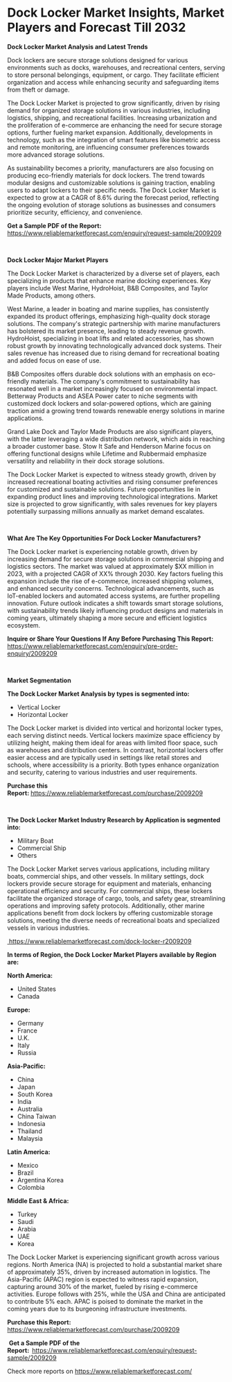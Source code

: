 <p><h1>Dock Locker Market Insights, Market Players and Forecast Till 2032</h1></p><p><strong>Dock Locker Market Analysis and Latest Trends</strong></p>
<p><p>Dock lockers are secure storage solutions designed for various environments such as docks, warehouses, and recreational centers, serving to store personal belongings, equipment, or cargo. They facilitate efficient organization and access while enhancing security and safeguarding items from theft or damage. </p><p>The Dock Locker Market is projected to grow significantly, driven by rising demand for organized storage solutions in various industries, including logistics, shipping, and recreational facilities. Increasing urbanization and the proliferation of e-commerce are enhancing the need for secure storage options, further fueling market expansion. Additionally, developments in technology, such as the integration of smart features like biometric access and remote monitoring, are influencing consumer preferences towards more advanced storage solutions.</p><p>As sustainability becomes a priority, manufacturers are also focusing on producing eco-friendly materials for dock lockers. The trend towards modular designs and customizable solutions is gaining traction, enabling users to adapt lockers to their specific needs. The Dock Locker Market is expected to grow at a CAGR of 8.6% during the forecast period, reflecting the ongoing evolution of storage solutions as businesses and consumers prioritize security, efficiency, and convenience.</p></p>
<p><strong>Get a Sample PDF of the Report:&nbsp;</strong> <a href="https://www.reliablemarketforecast.com/enquiry/request-sample/2009209?utm_campaign=3307&utm_medium=2&utm_source=Github&utm_content=ia&utm_term=10042025&utm_id=dock-locker">https://www.reliablemarketforecast.com/enquiry/request-sample/2009209</a></p>
<p>&nbsp;</p>
<p><strong>Dock Locker Major Market Players</strong></p>
<p><p>The Dock Locker Market is characterized by a diverse set of players, each specializing in products that enhance marine docking experiences. Key players include West Marine, HydroHoist, B&B Composites, and Taylor Made Products, among others.</p><p>West Marine, a leader in boating and marine supplies, has consistently expanded its product offerings, emphasizing high-quality dock storage solutions. The company's strategic partnership with marine manufacturers has bolstered its market presence, leading to steady revenue growth. HydroHoist, specializing in boat lifts and related accessories, has shown robust growth by innovating technologically advanced dock systems. Their sales revenue has increased due to rising demand for recreational boating and added focus on ease of use.</p><p>B&B Composites offers durable dock solutions with an emphasis on eco-friendly materials. The company's commitment to sustainability has resonated well in a market increasingly focused on environmental impact. Betterway Products and ASEA Power cater to niche segments with customized dock lockers and solar-powered options, which are gaining traction amid a growing trend towards renewable energy solutions in marine applications.</p><p>Grand Lake Dock and Taylor Made Products are also significant players, with the latter leveraging a wide distribution network, which aids in reaching a broader customer base. Stow It Safe and Henderson Marine focus on offering functional designs while Lifetime and Rubbermaid emphasize versatility and reliability in their dock storage solutions.</p><p>The Dock Locker Market is expected to witness steady growth, driven by increased recreational boating activities and rising consumer preferences for customized and sustainable solutions. Future opportunities lie in expanding product lines and improving technological integrations. Market size is projected to grow significantly, with sales revenues for key players potentially surpassing millions annually as market demand escalates.</p></p>
<p>&nbsp;</p>
<p><strong>What Are The Key Opportunities For Dock Locker Manufacturers?</strong></p>
<p><p>The Dock Locker market is experiencing notable growth, driven by increasing demand for secure storage solutions in commercial shipping and logistics sectors. The market was valued at approximately $XX million in 2023, with a projected CAGR of XX% through 2030. Key factors fueling this expansion include the rise of e-commerce, increased shipping volumes, and enhanced security concerns. Technological advancements, such as IoT-enabled lockers and automated access systems, are further propelling innovation. Future outlook indicates a shift towards smart storage solutions, with sustainability trends likely influencing product designs and materials in coming years, ultimately shaping a more secure and efficient logistics ecosystem.</p></p>
<p><strong>Inquire or Share Your Questions If Any Before Purchasing This Report:</strong> <a href="https://www.reliablemarketforecast.com/enquiry/pre-order-enquiry/2009209?utm_campaign=3307&utm_medium=2&utm_source=Github&utm_content=ia&utm_term=10042025&utm_id=dock-locker">https://www.reliablemarketforecast.com/enquiry/pre-order-enquiry/2009209</a></p>
<p>&nbsp;</p>
<p><strong>Market Segmentation</strong></p>
<p><strong>The Dock Locker Market Analysis by types is segmented into:</strong></p>
<p><ul><li>Vertical Locker</li><li>Horizontal Locker</li></ul></p>
<p><p>The Dock Locker market is divided into vertical and horizontal locker types, each serving distinct needs. Vertical lockers maximize space efficiency by utilizing height, making them ideal for areas with limited floor space, such as warehouses and distribution centers. In contrast, horizontal lockers offer easier access and are typically used in settings like retail stores and schools, where accessibility is a priority. Both types enhance organization and security, catering to various industries and user requirements.</p></p>
<p><strong>Purchase this Report:&nbsp;</strong><a href="https://www.reliablemarketforecast.com/purchase/2009209?utm_campaign=3307&utm_medium=2&utm_source=Github&utm_content=ia&utm_term=10042025&utm_id=dock-locker">https://www.reliablemarketforecast.com/purchase/2009209</a></p>
<p>&nbsp;</p>
<p><strong>The Dock Locker Market Industry Research by Application is segmented into:</strong></p>
<p><ul><li>Military Boat</li><li>Commercial Ship</li><li>Others</li></ul></p>
<p><p>The Dock Locker Market serves various applications, including military boats, commercial ships, and other vessels. In military settings, dock lockers provide secure storage for equipment and materials, enhancing operational efficiency and security. For commercial ships, these lockers facilitate the organized storage of cargo, tools, and safety gear, streamlining operations and improving safety protocols. Additionally, other marine applications benefit from dock lockers by offering customizable storage solutions, meeting the diverse needs of recreational boats and specialized vessels in various industries.</p></p>
<p><a href="https://www.reliablemarketforecast.com/dock-locker-r2009209?utm_campaign=3307&utm_medium=2&utm_source=Github&utm_content=ia&utm_term=10042025&utm_id=dock-locker">&nbsp;https://www.reliablemarketforecast.com/dock-locker-r2009209</a></p>
<p><strong>In terms of Region, the Dock Locker Market Players available by Region are:</strong></p>
<p>
    <p> <strong> North America: </strong>
        <ul>
            <li>United States</li>
            <li>Canada</li>
        </ul>
        </p> 
    <p> <strong> Europe: </strong>
        <ul>
            <li>Germany</li>
            <li>France</li>
            <li>U.K.</li>
            <li>Italy</li>
            <li>Russia</li>
        </ul>
        </p> 
    <p> <strong> Asia-Pacific: </strong>
        <ul>
            <li>China</li>
            <li>Japan</li>
            <li>South Korea</li>
            <li>India</li>
            <li>Australia</li>
            <li>China Taiwan</li>
            <li>Indonesia</li>
            <li>Thailand</li>
            <li>Malaysia</li>
        </ul>
        </p> 
    <p> <strong> Latin America: </strong>
        <ul>
            <li>Mexico</li>
            <li>Brazil</li>
            <li>Argentina Korea</li>
            <li>Colombia</li>
        </ul>
        </p> 
    <p> <strong> Middle East & Africa: </strong>
        <ul>
            <li>Turkey</li>
            <li>Saudi</li>
            <li>Arabia</li>
            <li>UAE</li>
            <li>Korea</li>
        </ul>
    </p>
    </p>
<p><p>The Dock Locker Market is experiencing significant growth across various regions. North America (NA) is projected to hold a substantial market share of approximately 35%, driven by increased automation in logistics. The Asia-Pacific (APAC) region is expected to witness rapid expansion, capturing around 30% of the market, fueled by rising e-commerce activities. Europe follows with 25%, while the USA and China are anticipated to contribute 5% each. APAC is poised to dominate the market in the coming years due to its burgeoning infrastructure investments.</p></p>
<p><strong>Purchase this Report: </strong><a href="https://www.reliablemarketforecast.com/purchase/2009209?utm_campaign=3307&utm_medium=2&utm_source=Github&utm_content=ia&utm_term=10042025&utm_id=dock-locker">https://www.reliablemarketforecast.com/purchase/2009209</a></p>
<p>&nbsp;<strong>Get a Sample PDF of the Report:&nbsp;&nbsp;</strong><a href="https://www.reliablemarketforecast.com/enquiry/request-sample/2009209?utm_campaign=3307&utm_medium=2&utm_source=Github&utm_content=ia&utm_term=10042025&utm_id=dock-locker">https://www.reliablemarketforecast.com/enquiry/request-sample/2009209</a></p>
<p><strong></strong></p>
<p>Check more reports on <a href="https://www.reliablemarketforecast.com/?utm_campaign=3307&utm_medium=2&utm_source=Github&utm_content=ia&utm_term=10042025&utm_id=dock-locker">https://www.reliablemarketforecast.com/</a></p>